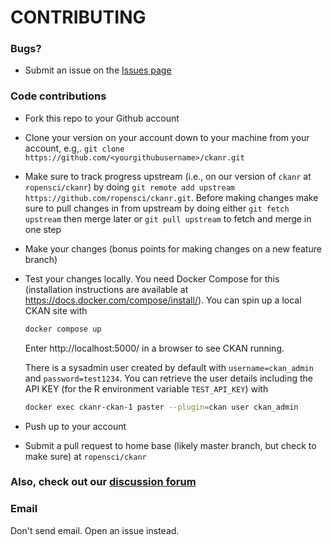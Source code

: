 # CONTRIBUTING #

### Bugs?

* Submit an issue on the [Issues page](https://github.com/ropensci/ckanr/issues)

### Code contributions

* Fork this repo to your Github account
* Clone your version on your account down to your machine from your account, e.g,. `git clone https://github.com/<yourgithubusername>/ckanr.git`
* Make sure to track progress upstream (i.e., on our version of `ckanr` at `ropensci/ckanr`) by doing `git remote add upstream https://github.com/ropensci/ckanr.git`. Before making changes make sure to pull changes in from upstream by doing either `git fetch upstream` then merge later or `git pull upstream` to fetch and merge in one step
* Make your changes (bonus points for making changes on a new feature branch)
* Test your changes locally. You need Docker Compose for this (installation instructions are available at <https://docs.docker.com/compose/install/>). You can spin up a local CKAN site with

    ```bash
    docker compose up
    ```

    Enter http://localhost:5000/ in a browser to see CKAN running.

    There is a sysadmin user created by default with `username=ckan_admin` and `password=test1234`. You can retrieve the user details including the API KEY (for the R environment variable `TEST_API_KEY`) with

    ```bash
    docker exec ckanr-ckan-1 paster --plugin=ckan user ckan_admin
    ```
* Push up to your account
* Submit a pull request to home base (likely master branch, but check to make sure) at `ropensci/ckanr`

### Also, check out our [discussion forum](https://discuss.ropensci.org)

### Email

Don't send email. Open an issue instead.
